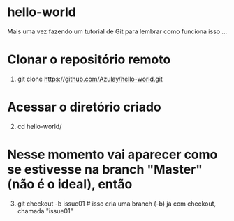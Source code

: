 # hello-world
Mais uma vez fazendo um tutorial de Git para lembrar como funciona isso ...

# Clonar o repositório remoto
1. git clone https://github.com/Azulay/hello-world.git

# Acessar o diretório criado
2. cd hello-world/

# Nesse momento vai aparecer como se estivesse na branch "Master" (não é o ideal), então
3. git checkout -b issue01 # isso cria uma branch (-b) já com checkout, chamada "issue01"